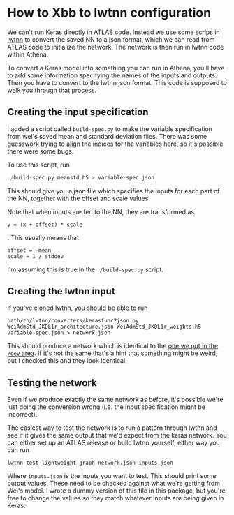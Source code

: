 How to Xbb to lwtnn configuration
=================================

We can't run Keras directly in ATLAS code. Instead we use some scrips
in [lwtnn][1] to convert the saved NN to a json format, which we can
read from ATLAS code to initialize the network. The network is then
run in lwtnn code within Athena.

To convert a Keras model into something you can run in Athena, you'll
have to add some information specifying the names of the inputs and
outputs. Then you have to convert to the lwtnn json format. This code
is supposed to walk you through that process.


Creating the input specification
--------------------------------

I added a script called `build-spec.py` to make the variable
specification from wei's saved mean and standard deviation
files. There was some guesswork trying to align the indices for the
variables here, so it's possible there were some bugs.

To use this script, run

```python
./build-spec.py meanstd.h5 > variable-spec.json
```

This should give you a json file which specifies the inputs for each
part of the NN, together with the offset and scale values.

Note that when inputs are fed to the NN, they are transformed as

```
y = (x + offset) * scale
```

. This usually means that
```
offset = -mean
scale = 1 / stddev
```

I'm assuming this is true in the `./build-spec.py` script.


Creating the lwtnn input
------------------------

If you've cloned lwtnn, you should be able to run

```
path/to/lwtnn/converters/kerasfunc2json.py WeiAdmStd_JKDL1r_architecture.json WeiAdmStd_JKDL1r_weights.h5 variable-spec.json > network.json
```

This should produce a network which is identical to the [one we put in
the `/dev` area][2]. If it's not the same that's a hint that something
might be weird, but I checked this and they look identical.


Testing the network
-------------------

Even if we produce exactly the same network as before, it's possible
we're just doing the conversion wrong (i.e. the input specification
might be incorrect).

The easiest way to test the network is to run a pattern through lwtnn
and see if it gives the same output that we'd expect from the keras
network. You can either set up an ATLAS release or build lwtnn
yourself, either way you can run

```
lwtnn-test-lightweight-graph network.json inputs.json
```

Where `inputs.json` is the inputs you want to test. This should print
some output values. These need to be checked against what we're
getting from Wei's model. I wrote a dummy version of this file in this
package, but you're free to change the values so they match whatever
inputs are being given in Keras.

[1]: https://github.com/lwtnn/lwtnn
[2]: https://atlas-groupdata.web.cern.ch/atlas-groupdata/dev/BTagging/2020v2/Xbb/GhostVR30Rmax4Rmin02TrackJet_BTagging201903/network.json

